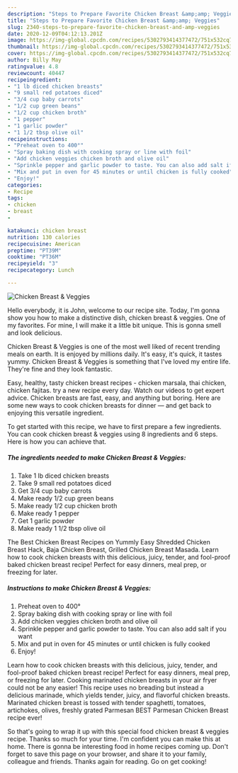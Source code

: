 ```yaml
---
description: "Steps to Prepare Favorite Chicken Breast &amp;amp; Veggies"
title: "Steps to Prepare Favorite Chicken Breast &amp;amp; Veggies"
slug: 2340-steps-to-prepare-favorite-chicken-breast-and-amp-veggies
date: 2020-12-09T04:12:13.201Z
image: https://img-global.cpcdn.com/recipes/5302793414377472/751x532cq70/chicken-breast-veggies-recipe-main-photo.jpg
thumbnail: https://img-global.cpcdn.com/recipes/5302793414377472/751x532cq70/chicken-breast-veggies-recipe-main-photo.jpg
cover: https://img-global.cpcdn.com/recipes/5302793414377472/751x532cq70/chicken-breast-veggies-recipe-main-photo.jpg
author: Billy May
ratingvalue: 4.8
reviewcount: 40447
recipeingredient:
- "1 lb diced chicken breasts"
- "9 small red potatoes diced"
- "3/4 cup baby carrots"
- "1/2 cup green beans"
- "1/2 cup chicken broth"
- "1 pepper"
- "1 garlic powder"
- "1 1/2 tbsp olive oil"
recipeinstructions:
- "Preheat oven to 400°"
- "Spray baking dish with cooking spray or line with foil"
- "Add chicken veggies chicken broth and olive oil"
- "Sprinkle pepper and garlic powder to taste. You can also add salt if you want"
- "Mix and put in oven for 45 minutes or until chicken is fully cooked"
- "Enjoy!"
categories:
- Recipe
tags:
- chicken
- breast
- 

katakunci: chicken breast  
nutrition: 130 calories
recipecuisine: American
preptime: "PT39M"
cooktime: "PT36M"
recipeyield: "3"
recipecategory: Lunch

---
```



![Chicken Breast &amp; Veggies](https://img-global.cpcdn.com/recipes/5302793414377472/751x532cq70/chicken-breast-veggies-recipe-main-photo.jpg)

Hello everybody, it is John, welcome to our recipe site. Today, I'm gonna show you how to make a distinctive dish, chicken breast &amp; veggies. One of my favorites. For mine, I will make it a little bit unique. This is gonna smell and look delicious.

Chicken Breast &amp; Veggies is one of the most well liked of recent trending meals on earth. It is enjoyed by millions daily. It's easy, it's quick, it tastes yummy. Chicken Breast &amp; Veggies is something that I've loved my entire life. They're fine and they look fantastic.

Easy, healthy, tasty chicken breast recipes - chicken marsala, thai chicken, chicken fajitas. try a new recipe every day. Watch our videos to get expert advice. Chicken breasts are fast, easy, and anything but boring. Here are some new ways to cook chicken breasts for dinner — and get back to enjoying this versatile ingredient.


To get started with this recipe, we have to first prepare a few ingredients. You can cook chicken breast &amp; veggies using 8 ingredients and 6 steps. Here is how you can achieve that.

<!--inarticleads1-->

##### The ingredients needed to make Chicken Breast &amp; Veggies:

1. Take 1 lb diced chicken breasts
1. Take 9 small red potatoes diced
1. Get 3/4 cup baby carrots
1. Make ready 1/2 cup green beans
1. Make ready 1/2 cup chicken broth
1. Make ready 1 pepper
1. Get 1 garlic powder
1. Make ready 1 1/2 tbsp olive oil


The Best Chicken Breast Recipes on Yummly Easy Shredded Chicken Breast Hack, Baja Chicken Breast, Grilled Chicken Breast Masada. Learn how to cook chicken breasts with this delicious, juicy, tender, and fool-proof baked chicken breast recipe! Perfect for easy dinners, meal prep, or freezing for later. 

<!--inarticleads2-->

##### Instructions to make Chicken Breast &amp; Veggies:

1. Preheat oven to 400°
1. Spray baking dish with cooking spray or line with foil
1. Add chicken veggies chicken broth and olive oil
1. Sprinkle pepper and garlic powder to taste. You can also add salt if you want
1. Mix and put in oven for 45 minutes or until chicken is fully cooked
1. Enjoy!


Learn how to cook chicken breasts with this delicious, juicy, tender, and fool-proof baked chicken breast recipe! Perfect for easy dinners, meal prep, or freezing for later. Cooking marinated chicken breasts in your air fryer could not be any easier! This recipe uses no breading but instead a delicious marinade, which yields tender, juicy, and flavorful chicken breasts. Marinated chicken breast is tossed with tender spaghetti, tomatoes, artichokes, olives, freshly grated Parmesan BEST Parmesan Chicken Breast recipe ever! 

So that's going to wrap it up with this special food chicken breast &amp; veggies recipe. Thanks so much for your time. I'm confident you can make this at home. There is gonna be interesting food in home recipes coming up. Don't forget to save this page on your browser, and share it to your family, colleague and friends. Thanks again for reading. Go on get cooking!
